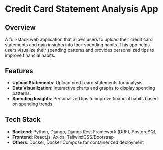 # Credit Card Statement Analysis App

## Overview
A full-stack web application that allows users to upload their credit card statements and gain insights into their spending habits. 
This app helps users visualize their spending patterns and provides personalized tips to improve financial habits.

## Features
- **Upload Statements**: Upload credit card statements for analysis.
- **Data Visualization**: Interactive charts and graphs to display spending patterns.
- **Spending Insights**: Personalized tips to improve financial habits based on spending trends.

## Tech Stack
- **Backend**: Python, Django, Django Rest Framework (DRF), PostgreSQL
- **Frontend**: React.js, Axios, TailwindCSS/Bootstrap
- **Others**: Docker, Docker Compose for containerized deployment



